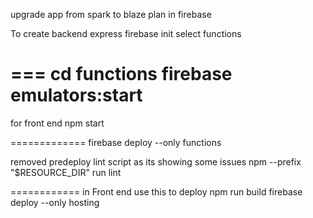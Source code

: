 
upgrade app from spark to blaze plan in firebase

To create backend express
firebase init 
select functions

===
cd functions
firebase emulators:start
===
for front end 
npm start


=============
firebase deploy --only functions

removed predeploy lint script as its showing some issues 
npm --prefix "$RESOURCE_DIR" run lint

============
in Front end use this to deploy 
npm run build
firebase deploy --only hosting